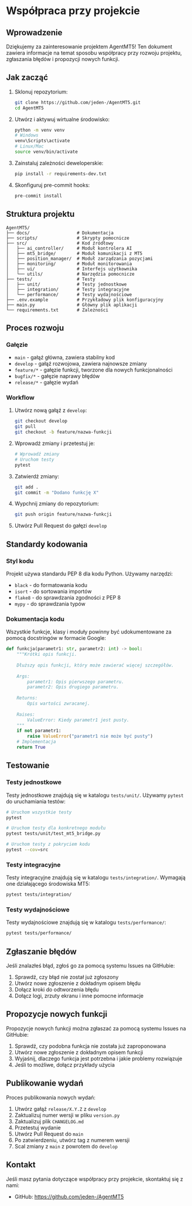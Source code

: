 # Współpraca przy projekcie

## Wprowadzenie

Dziękujemy za zainteresowanie projektem AgentMT5! Ten dokument zawiera informacje na temat sposobu współpracy przy rozwoju projektu, zgłaszania błędów i propozycji nowych funkcji.

## Jak zacząć

1. Sklonuj repozytorium:
   ```bash
   git clone https://github.com/jeden-/AgentMT5.git
   cd AgentMT5
   ```

2. Utwórz i aktywuj wirtualne środowisko:
   ```bash
   python -m venv venv
   # Windows
   venv\Scripts\activate
   # Linux/Mac
   source venv/bin/activate
   ```

3. Zainstaluj zależności deweloperskie:
   ```bash
   pip install -r requirements-dev.txt
   ```

4. Skonfiguruj pre-commit hooks:
   ```bash
   pre-commit install
   ```

## Struktura projektu

```
AgentMT5/
├── docs/                  # Dokumentacja
├── scripts/               # Skrypty pomocnicze
├── src/                   # Kod źródłowy
│   ├── ai_controller/     # Moduł kontrolera AI
│   ├── mt5_bridge/        # Moduł komunikacji z MT5
│   ├── position_manager/  # Moduł zarządzania pozycjami
│   ├── monitoring/        # Moduł monitorowania
│   ├── ui/                # Interfejs użytkownika
│   └── utils/             # Narzędzia pomocnicze
├── tests/                 # Testy
│   ├── unit/              # Testy jednostkowe
│   ├── integration/       # Testy integracyjne
│   └── performance/       # Testy wydajnościowe
├── .env.example           # Przykładowy plik konfiguracyjny
├── main.py                # Główny plik aplikacji
└── requirements.txt       # Zależności
```

## Proces rozwoju

### Gałęzie

- `main` - gałąź główna, zawiera stabilny kod
- `develop` - gałąź rozwojowa, zawiera najnowsze zmiany
- `feature/*` - gałęzie funkcji, tworzone dla nowych funkcjonalności
- `bugfix/*` - gałęzie naprawy błędów
- `release/*` - gałęzie wydań

### Workflow

1. Utwórz nową gałąź z `develop`:
   ```bash
   git checkout develop
   git pull
   git checkout -b feature/nazwa-funkcji
   ```

2. Wprowadź zmiany i przetestuj je:
   ```bash
   # Wprowadź zmiany
   # Uruchom testy
   pytest
   ```

3. Zatwierdź zmiany:
   ```bash
   git add .
   git commit -m "Dodano funkcję X"
   ```

4. Wypchnij zmiany do repozytorium:
   ```bash
   git push origin feature/nazwa-funkcji
   ```

5. Utwórz Pull Request do gałęzi `develop`

## Standardy kodowania

### Styl kodu

Projekt używa standardu PEP 8 dla kodu Python. Używamy narzędzi:

- `black` - do formatowania kodu
- `isort` - do sortowania importów
- `flake8` - do sprawdzania zgodności z PEP 8
- `mypy` - do sprawdzania typów

### Dokumentacja kodu

Wszystkie funkcje, klasy i moduły powinny być udokumentowane za pomocą docstringów w formacie Google:

```python
def funkcja(parametr1: str, parametr2: int) -> bool:
    """Krótki opis funkcji.
    
    Dłuższy opis funkcji, który może zawierać więcej szczegółów.
    
    Args:
        parametr1: Opis pierwszego parametru.
        parametr2: Opis drugiego parametru.
        
    Returns:
        Opis wartości zwracanej.
        
    Raises:
        ValueError: Kiedy parametr1 jest pusty.
    """
    if not parametr1:
        raise ValueError("parametr1 nie może być pusty")
    # Implementacja
    return True
```

## Testowanie

### Testy jednostkowe

Testy jednostkowe znajdują się w katalogu `tests/unit/`. Używamy `pytest` do uruchamiania testów:

```bash
# Uruchom wszystkie testy
pytest

# Uruchom testy dla konkretnego modułu
pytest tests/unit/test_mt5_bridge.py

# Uruchom testy z pokryciem kodu
pytest --cov=src
```

### Testy integracyjne

Testy integracyjne znajdują się w katalogu `tests/integration/`. Wymagają one działającego środowiska MT5:

```bash
pytest tests/integration/
```

### Testy wydajnościowe

Testy wydajnościowe znajdują się w katalogu `tests/performance/`:

```bash
pytest tests/performance/
```

## Zgłaszanie błędów

Jeśli znalazłeś błąd, zgłoś go za pomocą systemu Issues na GitHubie:

1. Sprawdź, czy błąd nie został już zgłoszony
2. Utwórz nowe zgłoszenie z dokładnym opisem błędu
3. Dołącz kroki do odtworzenia błędu
4. Dołącz logi, zrzuty ekranu i inne pomocne informacje

## Propozycje nowych funkcji

Propozycje nowych funkcji można zgłaszać za pomocą systemu Issues na GitHubie:

1. Sprawdź, czy podobna funkcja nie została już zaproponowana
2. Utwórz nowe zgłoszenie z dokładnym opisem funkcji
3. Wyjaśnij, dlaczego funkcja jest potrzebna i jakie problemy rozwiązuje
4. Jeśli to możliwe, dołącz przykłady użycia

## Publikowanie wydań

Proces publikowania nowych wydań:

1. Utwórz gałąź `release/X.Y.Z` z `develop`
2. Zaktualizuj numer wersji w pliku `version.py`
3. Zaktualizuj plik `CHANGELOG.md`
4. Przetestuj wydanie
5. Utwórz Pull Request do `main`
6. Po zatwierdzeniu, utwórz tag z numerem wersji
7. Scal zmiany z `main` z powrotem do `develop`

## Kontakt

Jeśli masz pytania dotyczące współpracy przy projekcie, skontaktuj się z nami:

- GitHub: https://github.com/jeden-/AgentMT5 